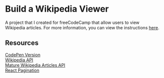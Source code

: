 # Build a Wikipedia Viewer
A project that I created for freeCodeCamp that allow users to view Wikipedia articles. For more information, you can view the instructions [here](https://www.freecodecamp.org/learn/coding-interview-prep/take-home-projects/build-a-wikipedia-viewer).

## Resources
[CodePen Version](https://codepen.io/lchap701/full/eYWOOxq)\
[Wikipedia API](https://en.wikipedia.org/w/api.php)\
[Mature Wikipedia Articles API](https://maturewikipediaarticlesapi.lchap701.repl.co/)\
[React Pagination](https://academind.com/tutorials/reactjs-pagination/)
